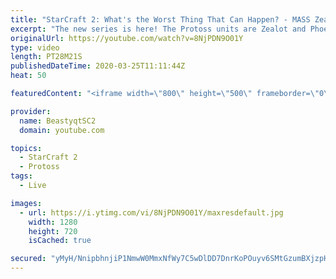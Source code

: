 ```yaml
---
title: "StarCraft 2: What's the Worst Thing That Can Happen? - MASS Zealots & Phoenix!"
excerpt: "The new series is here! The Protoss units are Zealot and Phoenix - take us to Grandmaster baby!  #ZealotPheonix #Beastyqt #StarCraft2 #SC2  Feel free to let me know if you have any suggestions for future videos. I hope you guys enjoy this one!  Check out my stream on Twitch if you enjoy my YouTube content."
originalUrl: https://youtube.com/watch?v=8NjPDN9O01Y
type: video
length: PT28M21S
publishedDateTime: 2020-03-25T11:11:44Z
heat: 50

featuredContent: "<iframe width=\"800\" height=\"500\" frameborder=\"0\" src=\"https://www.youtube.com/embed/8NjPDN9O01Y\" allow=\"accelerometer; autoplay; encrypted-media; gyroscope; picture-in-picture\" allowfullscreen></iframe>"

provider:
  name: BeastyqtSC2
  domain: youtube.com

topics:
  - StarCraft 2
  - Protoss
tags:
  - Live

images:
  - url: https://i.ytimg.com/vi/8NjPDN9O01Y/maxresdefault.jpg
    width: 1280
    height: 720
    isCached: true

secured: "yMyH/NnipbhnjiP1NmwW0MmxNfWy7C5wDlDD7DnrKoPOuyv6SMtGzumBXjzpHx09pV6rPzORDHeu+bfWNrcRZU98B60l0Xueu5vAhpffiW87OCMoy9EE5TcLsGEeRGB/5BTvhCKq+mqlYs2yzz9fJ4Zzp/Y4lx62cWkWAvQOI6ftOJi3vHfiFiRFKj99cjgZdvBjR/lCsAdbG4RZ+kkAa5iZMz1zqaZqKeM1J9Pnsbh7j4KS7sI6siau0CCichBABER2kZTDmQIt8fwLJEZB7+fuaCa8MUvLSCuq2JzpHsX+W4HTld0L+As2uu/e1VabKhBM1eGc3xUsJVm94zuH9ETpcQSYCQ4/5yljJzeU4Sz8XExTKlXiDHPjzChAURfEqpl23vBVibctql6LN9OtsDVtq2fe/nkFuKYhYr+pgvY=;8FUcAlZb4p2U5rm5rb5/Og=="
---
```


